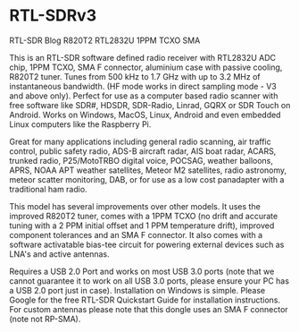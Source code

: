 # RTL-SDRv3
RTL-SDR Blog R820T2 RTL2832U 1PPM TCXO SMA 

This is an RTL-SDR software defined radio receiver with RTL2832U ADC chip, 1PPM TCXO, SMA F connector, aluminium case with passive cooling, R820T2 tuner. Tunes from 500 kHz to 1.7 GHz with up to 3.2 MHz of instantaneous bandwidth. (HF mode works in direct sampling mode - V3 and above only). Perfect for use as a computer based radio scanner with free software like SDR#, HDSDR, SDR-Radio, Linrad, GQRX or SDR Touch on Android. Works on Windows, MacOS, Linux, Android and even embedded Linux computers like the Raspberry Pi. 

Great for many applications including general radio scanning, air traffic control, public safety radio, ADS-B aircraft radar, AIS boat radar, ACARS, trunked radio, P25/MotoTRBO digital voice, POCSAG, weather balloons, APRS, NOAA APT weather satellites, Meteor M2 satellites, radio astronomy, meteor scatter monitoring, DAB, or for use as a low cost panadapter with a traditional ham radio. 

This model has several improvements over other models. It uses the improved R820T2 tuner, comes with a 1PPM TCXO (no drift and accurate tuning with a 2 PPM initial offset and 1 PPM temperature drift), improved component tolerances and an SMA F connector. It also comes with a software activatable bias-tee circuit for powering external devices such as LNA's and active antennas. 

Requires a USB 2.0 Port and works on most USB 3.0 ports (note that we cannot guarantee it to work on all USB 3.0 ports, please ensure your PC has a USB 2.0 port just in case). Installation on Windows is simple. Please Google for the free RTL-SDR Quickstart Guide for installation instructions. For custom antennas please note that this dongle uses an SMA F connector (note not RP-SMA).
